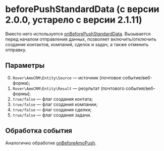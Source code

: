 # beforePushStandardData (с версии 2.0.0, устарело с версии 2.1.11)
Вместо него используется [onBeforePushStandardData](./onbeforepushstandarddata.md).
Вызывается перед началом отправления данных, позволяет включить/отключить создание контактов, компаний, сделок и задач, а также отменить отправку.

## Параметры
0. `Rover\AmoCRM\Entity\Source` — источник (почтовое событие/веб-форма);
1. `Rover\AmoCRM\Entity\Result` — результат (почтового события/веб-формы);
2. `true/false` — флаг создания контата;
3. `true/false` — флаг создания компании;
3. `true/false` — флаг создания сделки;
3. `true/false` — флаг создания задачи.

## Обработка события
Аналогично обработке [onBeforeAmoPush](./onbeforeamopush.md).